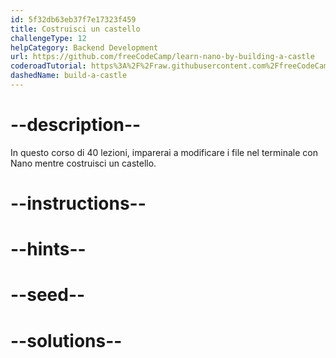```yaml
---
id: 5f32db63eb37f7e17323f459
title: Costruisci un castello
challengeType: 12
helpCategory: Backend Development
url: https://github.com/freeCodeCamp/learn-nano-by-building-a-castle
coderoadTutorial: https%3A%2F%2Fraw.githubusercontent.com%2FfreeCodeCamp%2Flearn-nano-by-building-a-castle%2Fmain%2Ftutorial.json
dashedName: build-a-castle
---
```


# --description--

In questo corso di 40 lezioni, imparerai a modificare i file nel terminale con Nano mentre costruisci un castello.

# --instructions--

# --hints--

# --seed--

# --solutions--

